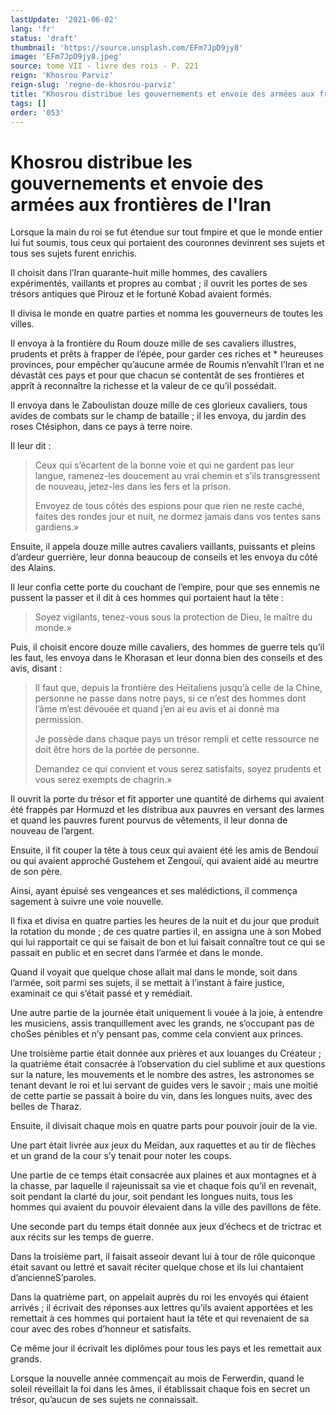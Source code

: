 ```yaml
---
lastUpdate: '2021-06-02'
lang: 'fr'
status: 'draft'
thumbnail: 'https://source.unsplash.com/EFm7JpD9jy8'
image: 'EFm7JpD9jy8.jpeg'
source: tome VII - livre des rois - P. 221
reign: 'Khosrou Parviz'
reign-slug: 'regne-de-khosrou-parviz'
title: "Khosrou distribue les gouvernements et envoie des armées aux frontières de l'Iran | Le Livre des Rois | Shâhnâmeh"
tags: []
order: '053'
---
```


# Khosrou distribue les gouvernements et envoie des armées aux frontières de l'Iran

Lorsque la main du roi se fut étendue sur tout fmpire et que le monde entier lui fut soumis, tous ceux qui portaient des couronnes devinrent ses sujets et tous ses sujets furent enrichis.

Il choisit dans l’Iran quarante-huit mille hommes, des cavaliers expérimentés, vaillants et propres au combat ; il ouvrit les portes de ses trésors antiques que Pirouz et le fortuné Kobad avaient formés.

Il divisa le monde en quatre parties et nomma les gouverneurs de toutes les villes.

Il envoya à la frontière du Roum douze mille de ses cavaliers illustres, prudents et prêts à frapper de l’épée, pour garder ces riches et \*
heureuses provinces, pour empêcher qu’aucune armée de Roumis n’envahît l’Iran et ne dévastât ces pays et pour que chacun se contentât de ses frontières et apprît à reconnaître la richesse et la valeur de ce qu’il possédait.

Il envoya dans le Zaboulistan douze mille de ces glorieux cavaliers, tous avides de combats sur le champ de bataille ; il les envoya, du jardin des roses Ctésiphon, dans ce pays à terre noire.

Il leur dit :

> Ceux qui s’écartent de la bonne voie et qui ne gardent pas leur langue, ramenez-les doucement au vrai chemin et s’ils transgressent de nouveau, jetez-les dans les fers et la prison.
>
> Envoyez de tous côtés des espions pour que rien ne reste caché, faites des rondes jour et nuit, ne dormez jamais dans vos tentes sans gardiens.»

Ensuite, il appela douze mille autres cavaliers vaillants, puissants et pleins d’ardeur guerrière, leur donna beaucoup de conseils et les envoya du côté des Alains.

Il leur confia cette porte du couchant de l’empire, pour que ses ennemis ne pussent la passer et il dit à ces hommes qui portaient haut la tête :

> Soyez vigilants, tenez-vous sous la protection de Dieu, le maître du monde.»

Puis, il choisit encore douze mille cavaliers, des hommes de guerre tels qu’il les faut, les envoya dans le Khorasan et leur donna bien des conseils et des avis, disant :

> Il faut que, depuis la frontière des Heïtaliens jusqu’à celle de la Chine, personne ne passe dans notre pays, si ce n’est des hommes dont l’âme m’est dévouée et quand j’en ai eu avis et ai donné ma permission.
>
> Je possède dans chaque pays un trésor rempli et cette ressource ne doit être hors de la portée de personne.
>
> Demandez ce qui convient et vous serez satisfaits, soyez prudents et vous serez exempts de chagrin.»

Il ouvrit la porte du trésor et fit apporter une quantité de dirhems qui avaient été frappés par Hormuzd et les distribua aux pauvres en versant des larmes et quand les pauvres furent pourvus de vêtements, il leur donna de nouveau de l’argent.

Ensuite, il fit couper la tête à tous ceux qui avaient été les amis de Bendouï ou qui avaient approché Gustehem et Zengouï, qui avaient aidé au meurtre de son père.

Ainsi, ayant épuisé ses vengeances et ses malédictions, il commença sagement à suivre une voie nouvelle.

Il fixa et divisa en quatre parties les heures de la nuit et du jour que produit la rotation du monde ; de ces quatre parties il, en assigna une à son Mobed qui lui rapportait ce qui se faisait de bon et lui faisait connaître tout ce qui se passait en public et en secret dans l’armée et dans le monde.

Quand il voyait que quelque chose allait mal dans le monde, soit dans l’armée, soit parmi ses sujets, il se mettait à l’instant à faire justice, examinait ce qui s’était passé et y remédiait.

Une autre partie de la journée était uniquement li
vouée à la joie, à entendre les musiciens, assis tranquillement avec les grands, ne s’occupant pas de choSes pénibles et n’y pensant pas, comme cela convient aux princes.

Une troisième partie était donnée aux prières et aux louanges du Créateur ; la quatrième était consacrée à l’observation du ciel sublime et aux questions sur la nature, les mouvements et le nombre des astres, les astronomes se tenant devant le roi et lui servant de guides vers le savoir ; mais une moitié de cette partie se passait à boire du vin, dans les longues nuits, avec des belles de Tharaz.

Ensuite, il divisait chaque mois en quatre parts pour pouvoir jouir de la vie.

Une part était livrée aux jeux du Meïdan, aux raquettes et au tir de flèches et un grand de la cour s’y tenait pour noter les coups.

Une partie de ce temps était consacrée aux plaines et aux montagnes et à la chasse, par laquelle il rajeunissait sa vie et chaque fois qu’il en revenait, soit pendant la clarté du jour, soit pendant les longues nuits, tous les hommes qui avaient du pouvoir élevaient dans la ville des pavillons de fête.

Une seconde part du temps était donnée aux jeux d’échecs et de trictrac et aux récits sur les temps de guerre.

Dans la troisième part, il faisait asseoir devant lui à tour de rôle quiconque était savant ou lettré et savait réciter quelque chose et ils lui chantaient d’ancienneS’paroles.

Dans la quatrième part, on appelait auprès du roi les envoyés qui étaient arrivés ; il écrivait des réponses aux lettres qu’ils avaient apportées et les remettait à ces hommes qui portaient haut la tête et qui revenaient de sa cour avec des robes d’honneur et satisfaits.

Ce même jour il écrivait les diplômes pour tous les pays et les remettait aux grands.

Lorsque la nouvelle année commençait au mois de Ferwerdin, quand le soleil réveillait la foi dans les âmes, il établissait chaque fois en secret un trésor, qu’aucun de ses sujets ne connaissait.

